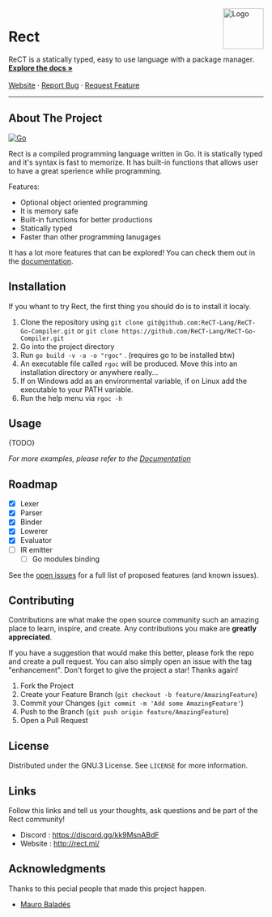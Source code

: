 
<img align="right" alt="Logo" width="80" height="80" src="https://avatars.githubusercontent.com/u/98979517?s=200&v=4" />

# Rect

<p>
	  ReCT is a statically typed, easy to use language with a package manager.
    <br />
    <a href=""><strong>Explore the docs »</strong></a>
    <br />
    <br />
    <a href="">Website</a>
    ·
    <a href="">Report Bug</a>
    ·
    <a href="">Request Feature</a>
</p>

<hr>

<!-- ABOUT THE PROJECT -->
## About The Project

[![Go](https://github.com/RedCubeDev-ByteSpace/ReCT-Go-Compiler/actions/workflows/go.yml/badge.svg)](https://github.com/RedCubeDev-ByteSpace/ReCT-Go-Compiler/actions/workflows/go.yml)  

Rect is a compiled programming language written in Go. It is statically typed and it's syntax is fast to memorize. It has built-in functions that allows user to have a great sperience while programming.

Features:
* Optional object oriented programming
* It is memory safe
* Built-in functions for better productions
* Statically typed
* Faster than other programming lanugages

It has a lot more features that can be explored! You can check them out in the [documentation]().

## Installation

If you whant to try Rect, the first thing you should do is to install it localy.

1. Clone the repository using `git clone git@github.com:ReCT-Lang/ReCT-Go-Compiler.git` or `git clone https://github.com/ReCT-Lang/ReCT-Go-Compiler.git`
2. Go into the project directory
3. Run `go build -v -a -o "rgoc"` . (requires go to be installed btw)
4. An executable file called `rgoc` will be produced. Move this into an installation directory or anywhere really...
5. If on Windows add as an environmental variable, if on Linux add the executable to your PATH variable.
6. Run the help menu via `rgoc -h`

## Usage

{TODO}

_For more examples, please refer to the [Documentation]()_


<!-- ROADMAP -->
## Roadmap

- [x] Lexer
- [x] Parser
- [x] Binder
- [x] Lowerer
- [x] Evaluator
- [ ] IR emitter
    - [ ] Go modules binding

See the [open issues]() for a full list of proposed features (and known issues).

<!-- CONTRIBUTING -->
## Contributing

Contributions are what make the open source community such an amazing place to learn, inspire, and create. Any contributions you make are **greatly appreciated**.

If you have a suggestion that would make this better, please fork the repo and create a pull request. You can also simply open an issue with the tag "enhancement".
Don't forget to give the project a star! Thanks again!

1. Fork the Project
2. Create your Feature Branch (`git checkout -b feature/AmazingFeature`)
3. Commit your Changes (`git commit -m 'Add some AmazingFeature'`)
4. Push to the Branch (`git push origin feature/AmazingFeature`)
5. Open a Pull Request

<!-- LICENSE -->
## License

Distributed under the GNU.3 License. See `LICENSE` for more information.

<!-- LINKS -->
## Links

Follow this links and tell us your thoughts, ask questions and be part of the Rect community!

* Discord : https://discord.gg/kk9MsnABdF
* Website : http://rect.ml/

<!-- ACKNOWLEDGMENTS -->
## Acknowledgments

Thanks to this pecial people that made this project happen.

* [Mauro Baladés](https://github.com/mauro-balades)

